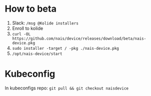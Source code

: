 # How to beta
  1. Slack: `/msg @Kolide installers`
  2. Enroll to kolide
  3. `curl -OL https://github.com/nais/device/releases/download/beta/nais-device.pkg`
  3. `sudo installer -target / -pkg ./nais-device.pkg`
  4. `/opt/nais-device/start`

# Kubeconfig
In kubeconfigs repo: `git pull && git checkout naisdevice`
